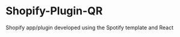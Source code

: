 # Shopify-Plugin-QR

Shopify app/plugin developed using the Spotify template and React


```FIrst commit 